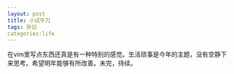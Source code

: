 ```yaml
---
layout: post
title: 小试牛刀
tags: 杂记
categories:life
---
```

在vim里写点东西还真是有一种特别的感觉。生活琐事是今年的主题，没有空静下来思考。希望明年能够有所改善。未完，待续。
